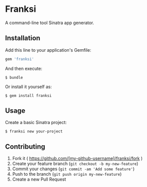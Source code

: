 # Franksi

A command-line tool Sinatra app generator.

## Installation

Add this line to your application's Gemfile:

```ruby
gem 'franksi'
```

And then execute:

    $ bundle

Or install it yourself as:

    $ gem install franksi

## Usage

Create a basic Sinatra project:

    $ franksi new your-project 

## Contributing

1. Fork it ( https://github.com/[my-github-username]/franksi/fork )
2. Create your feature branch (`git checkout -b my-new-feature`)
3. Commit your changes (`git commit -am 'Add some feature'`)
4. Push to the branch (`git push origin my-new-feature`)
5. Create a new Pull Request
